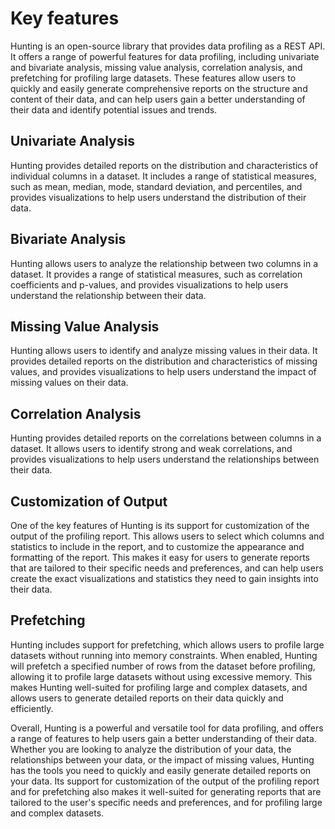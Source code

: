 # Key features

Hunting is an open-source library that provides data profiling as a REST API. It offers a range of powerful features for data profiling, including univariate and bivariate analysis, missing value analysis, correlation analysis, and prefetching for profiling large datasets. These features allow users to quickly and easily generate comprehensive reports on the structure and content of their data, and can help users gain a better understanding of their data and identify potential issues and trends.

## Univariate Analysis

Hunting provides detailed reports on the distribution and characteristics of individual columns in a dataset. It includes a range of statistical measures, such as mean, median, mode, standard deviation, and percentiles, and provides visualizations to help users understand the distribution of their data.

## Bivariate Analysis

Hunting allows users to analyze the relationship between two columns in a dataset. It provides a range of statistical measures, such as correlation coefficients and p-values, and provides visualizations to help users understand the relationship between their data.

## Missing Value Analysis

Hunting allows users to identify and analyze missing values in their data. It provides detailed reports on the distribution and characteristics of missing values, and provides visualizations to help users understand the impact of missing values on their data.

## Correlation Analysis

Hunting provides detailed reports on the correlations between columns in a dataset. It allows users to identify strong and weak correlations, and provides visualizations to help users understand the relationships between their data.

## Customization of Output

One of the key features of Hunting is its support for customization of the output of the profiling report. This allows users to select which columns and statistics to include in the report, and to customize the appearance and formatting of the report. This makes it easy for users to generate reports that are tailored to their specific needs and preferences, and can help users create the exact visualizations and statistics they need to gain insights into their data.

## Prefetching

Hunting includes support for prefetching, which allows users to profile large datasets without running into memory constraints. When enabled, Hunting will prefetch a specified number of rows from the dataset before profiling, allowing it to profile large datasets without using excessive memory. This makes Hunting well-suited for profiling large and complex datasets, and allows users to generate detailed reports on their data quickly and efficiently.

Overall, Hunting is a powerful and versatile tool for data profiling, and offers a range of features to help users gain a better understanding of their data. Whether you are looking to analyze the distribution of your data, the relationships between your data, or the impact of missing values, Hunting has the tools you need to quickly and easily generate detailed reports on your data. Its support for customization of the output of the profiling report and for prefetching also makes it well-suited for generating reports that are tailored to the user's specific needs and preferences, and for profiling large and complex datasets.
